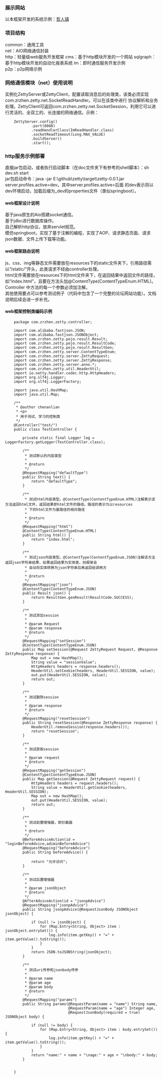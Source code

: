 ### 展示网站

  以本框架开发的系统示例：[哲人镇](http://www.zrzhen.com)

### 项目结构

  common：通用工具  
  net：AIO网络通信封装  
  http：轻量级web服务开发框架
  cms：基于http模块开发的一个网站
  sqlgraph：基于http模块开发的自动化报表系统
  im：即时通信服务开发示例  
  p2p：p2p网络示例
  
### 网络通信模块（net）使用说明

  实例化ZettyServer或ZettyClient，配置读取消息后的处理类，该类必须实现com.zrzhen.zetty.net.SocketReadHandler。可以在该类中进行
  协议解析和业务处理。ZettyClient可返回com.zrzhen.zetty.net.SocketSession，利用它可以进行灵活的、全双工的、长连接的网络通信。示例：
        
        ZettyServer.config()
                .port(8080)
                .readHandlerClass(ImReadHandler.class)
                .socketReadTimeout(Long.MAX_VALUE)
                .buildServer()
                .start();
  
  
### http服务示例部署

  直接jar包启动，或者执行启动脚本（在doc文件夹下有参考的shell脚本）：sh dev.sh start  
  jar包启动命令：java -jar E:\github\zetty\target\zetty-0.0.1.jar server.profiles.active=dev。其中server.profiles.active=后面
  的dev表示将以dev环境启动，加载后缀为_dev的properties文件（类似springboot）。

#### web框架设计说明

  基于java原生的Aio搭建socket通信。  
  基于jdbc进行数据库操作。   
  自己解析http协议，放弃servlet规范。  
  模仿springboot，实现了基于注解的编程，实现了AOP、请求静态页面、请求json数据、文件上传下载等功能。   
    
    
#### web框架路由说明

  js、css、img等静态文件需要放在resources下的static文件夹下，引用路径需以“/static/”开头，此类请求不经由controller处理。  
  html文件需要放在resources下的html文件夹下，在返回结果中返回文件的路径，如“index.html”，且要在方法头加@ContentType(ContentTypeEnum.HTML)。     
  Controller 中方法的每一个参数必须加注解。  
  其他使用要点可以参考测试例子（代码中包含了一个完整的论坛网站功能）。文档说明后续会进一步补充。  


####  web框架控制类编码示例

        package com.zrzhen.zetty.controller;
        
        import com.alibaba.fastjson.JSON;
        import com.alibaba.fastjson.JSONObject;
        import com.zrzhen.zetty.pojo.result.Result;
        import com.zrzhen.zetty.pojo.result.ResultCode;
        import com.zrzhen.zetty.pojo.result.ResultGen;
        import com.zrzhen.zetty.server.ContentTypeEnum;
        import com.zrzhen.zetty.server.ZettyRequest;
        import com.zrzhen.zetty.server.ZettyResponse;
        import com.zrzhen.zetty.server.anno.*;
        import com.zrzhen.zetty.util.HeaderUtil;
        import io.netty.handler.codec.http.HttpHeaders;
        import org.slf4j.Logger;
        import org.slf4j.LoggerFactory;
        
        import java.util.HashMap;
        import java.util.Map;
        
        /**
         * @author chenanlian
         * <p>
         * 用于测试、学习的控制类
         */
        @Controller("test/")
        public class TestController {
        
            private static final Logger log = LoggerFactory.getLogger(TestController.class);
        
            /**
             * 测试默认的内容类型
             *
             * @return
             */
            @RequestMapping("defaultType")
            public String text() {
                return "defaultType";
            }
        
            /**
             * 测试html内容类型。@ContentType(ContentTypeEnum.HTML)注解表示该方法返回html文件，返回结果即html文件的路径。路径的表示为以resources
             * 下的html文件为基路径的相对路径
             *
             * @return
             */
            @RequestMapping("html")
            @ContentType(ContentTypeEnum.HTML)
            public String html() {
                return "index.html";
            }
        
            /**
             * 测试json内容类型。@ContentType(ContentTypeEnum.JSON)注解该方法返回json字符串结果，如果返回结果为实体类，则框架会
             * 自动将实体转换为json字符串后再返回给调用方
             *
             * @return
             */
            @RequestMapping("json")
            @ContentType(ContentTypeEnum.JSON)
            public Result json() {
                return ResultGen.genResult(ResultCode.SUCCESS);
            }
        
            /**
             * 测试添加session
             *
             * @param Request
             * @param response
             * @return
             */
            @RequestMapping("setSession")
            @ContentType(ContentTypeEnum.JSON)
            public Map setSession(@Request ZettyRequest Request, @Response ZettyResponse response) {
                Map out = new HashMap();
                String value = "sessionValue";
                HttpHeaders headers = response.headers();
                HeaderUtil.setCookie(headers, HeaderUtil.SESSION, value);
                out.put(HeaderUtil.SESSION, value);
                return out;
            }
        
            /**
             * 测试删除session
             *
             * @param response
             * @return
             */
            @RequestMapping("resetSession")
            public String resetSession(@Response ZettyResponse response) {
                HeaderUtil.removeSession(response.headers());
                return "resetSession";
            }
        
            /**
             * 测试获取session
             *
             * @param request
             * @return
             */
            @RequestMapping("getSession")
            @ContentType(ContentTypeEnum.JSON)
            public Map getSession(@Request ZettyRequest request) {
                HttpHeaders headers = request.headers();
                String value = HeaderUtil.getCookie(headers, HeaderUtil.SESSION);
                Map out = new HashMap();
                out.put(HeaderUtil.SESSION, value);
                return out;
            }
        
            /**
             * 测试前置增强器，即拦截器
             *
             * @return
             */
            @BeforeAdviceAction(id = "loginBeforeAdvice,adiminBeforeAdvice")
            @RequestMapping("beforeAdvice")
            public String beforeAdvice() {
        
                return "允许访问";
            }
        
            /**
             * 测试后置增强器
             *
             * @param jsonObject
             * @return
             */
            @AfterAdviceAction(id = "jsonpAdvice")
            @RequestMapping("jsonpAdvice")
            public String jsonpAdvice(@RequestJsonBody JSONObject jsonObject) {
        
                if (null != jsonObject) {
                    for (Map.Entry<String, Object> item : jsonObject.entrySet()) {
                        log.info(item.getKey() + "=" + item.getValue().toString());
                    }
                }
                return JSON.toJSONString(jsonObject);
            }
        
            /**
             * 测试uri传参和jsonbody传参
             *
             * @param name
             * @param age
             * @param body
             * @return
             */
            @RequestMapping("params")
            public String params(@RequestParam(name = "name") String name,
                                 @RequestParam(name = "age") Integer age,
                                 @RequestJsonBody(required = true) JSONObject body) {
        
                if (null != body) {
                    for (Map.Entry<String, Object> item : body.entrySet()) {
                        log.info(item.getKey() + "=" + item.getValue().toString());
                    }
                }
                return "name:" + name + "\nage:" + age + "\nbody:" + body;
            }
        
        
        }





